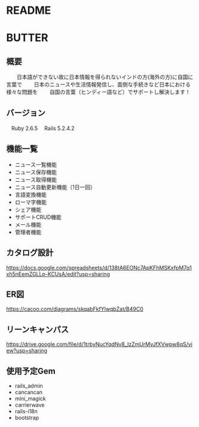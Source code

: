 # README

# BUTTER

## 概要
　　日本語ができない故に日本情報を得られないインドの方(海外の方)に自国に言葉で
　　日本のニュースや生活情報発信し、面倒な手続きなど日本における様々な問題を
　　自国の言葉（ヒンディー語など）でサポートし解決します！

## バージョン

　Ruby 2.6.5
　Rails 5.2.4.2


## 機能一覧
* ニュース一覧機能
* ニュース保存機能
* ニュース取得機能
* ニュース自動更新機能（1日一回）
* 言語変換機能
* ローマ字機能
* シェア機能
* サポートCRUD機能
* メール機能
* 管理者機能


## カタログ設計

https://docs.google.com/spreadsheets/d/138tA6EONc7ApKFhMSKxfpM7q1xh5nEemZGLLp-KCUsA/edit?usp=sharing
## ER図

https://cacoo.com/diagrams/skqabFkfYlwqbZat/B49C0

## リーンキャンパス

https://drive.google.com/file/d/1trbyNucYqdNv8_lzZmUrMvJfXVwpw8qS/view?usp=sharing

## 使用予定Gem
 * rails_admin
 * cancancan
 * mini_magick
 * carrierwave
 * rails-i18n
 * bootstrap

